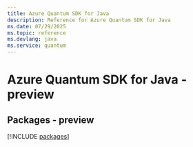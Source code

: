 ```yaml
---
title: Azure Quantum SDK for Java
description: Reference for Azure Quantum SDK for Java
ms.date: 07/29/2025
ms.topic: reference
ms.devlang: java
ms.service: quantum
---
```

# Azure Quantum SDK for Java - preview
## Packages - preview
[!INCLUDE [packages](quantum-index.md)]